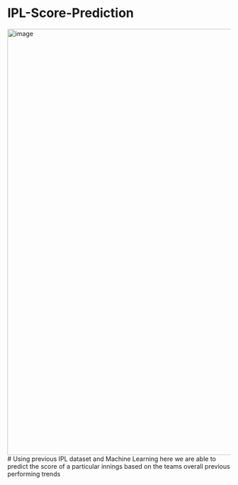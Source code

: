 # IPL-Score-Prediction
<img width="960" alt="image" src="https://github.com/regnna/IPL-Score-Prediction/assets/85054086/9b978adb-288a-4ebb-84cc-069db6529c3b">
# Using previous IPL dataset and Machine Learning here we are able to predict the score of a particular innings based on the teams overall previous performing trends
